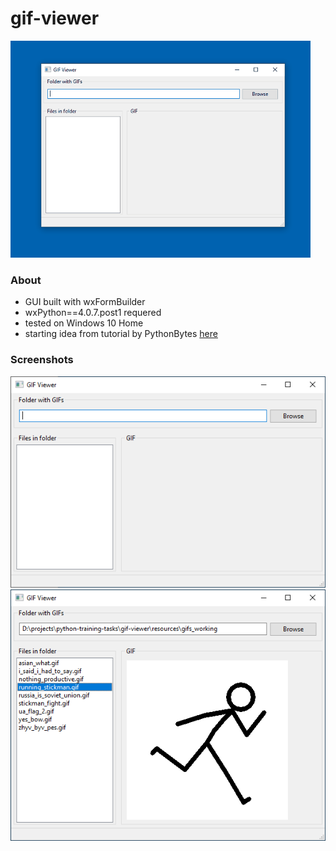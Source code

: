 # gif-viewer

![Example animation](resources/screenshots/animation.gif)

### About

* GUI built with wxFormBuilder
* wxPython==4.0.7.post1 requered
* tested on Windows 10 Home
* starting idea from tutorial by PythonBytes [here](https://www.youtube.com/playlist?list=PLBBLzLT9U_rTVrjKF0izr5u7KTIf9PhBJ)

### Screenshots

![Start window](resources/screenshots/window_start.png)
![Window in use](resources/screenshots/window_in_use.png)
